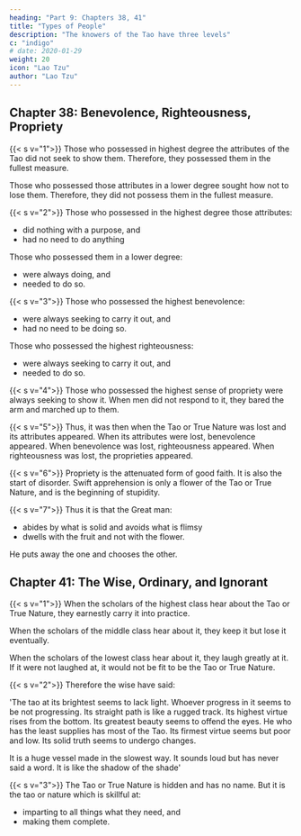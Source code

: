 ```yaml
---
heading: "Part 9: Chapters 38, 41"
title: "Types of People"
description: "The knowers of the Tao have three levels"
c: "indigo"
# date: 2020-01-29
weight: 20
icon: "Lao Tzu"
author: "Lao Tzu"
---
```





## Chapter 38: Benevolence, Righteousness, Propriety

{{< s v="1">}} Those who possessed in highest degree the attributes of the Tao did not seek to show them. Therefore, they possessed them in the fullest measure. 

Those who possessed those attributes in a lower degree sought how not to lose them. Therefore, they did not possess them in the fullest measure.


{{< s v="2">}} Those who possessed in the highest degree those attributes:
- did nothing with a purpose, and 
- had no need to do anything

Those who possessed them in a lower degree:
- were always doing, and
- needed to do so.


{{< s v="3">}} Those who possessed the highest benevolence:
- were always seeking to carry it out, and
- had no need to be doing so. 

Those who possessed the highest righteousness:
- were always seeking to carry it out, and
- needed to do so.


{{< s v="4">}} Those who possessed the highest sense of propriety were always seeking to show it. When men did not respond to it, they bared the arm and marched up to them.


{{< s v="5">}} Thus, it was then when the Tao or True Nature was lost and its attributes appeared. When its attributes were lost, benevolence appeared. When benevolence was lost, righteousness appeared. When righteousness was lost, the proprieties appeared.



{{< s v="6">}} Propriety is the attenuated form of <!-- leal-heartedness and --> good faith. It is also the start of disorder. Swift apprehension is only a flower of the Tao or True Nature, and is the beginning of stupidity.


{{< s v="7">}} Thus it is that the Great man:
- abides by what is solid and avoids what is flimsy
- dwells with the fruit and not with the flower. 

He puts away the one and chooses the other.



## Chapter 41: The Wise, Ordinary, and Ignorant

{{< s v="1">}} When the scholars of the highest class hear about the Tao or True Nature, they earnestly carry it into practice. 

When the scholars of the middle class hear about it, they keep it but lose it eventually. 

When the scholars of the lowest class hear about it, they laugh greatly at it. If it were not laughed at, it would not be fit to be the Tao or True Nature.


{{< s v="2">}} Therefore the wise have said:<!--  sentence-makers have thus expressed themselves:— -->

'The tao at its brightest seems to lack light.
Whoever progress in it seems to be not progressing.
Its straight path is like a rugged track.
Its highest virtue rises from the bottom.
Its greatest beauty seems to offend the eyes.
He who has the least supplies has most of the Tao.
Its firmest virtue seems but poor and low.
Its solid truth seems to undergo changes.
<!-- Its largest square doth yet no corner show -->
It is a huge vessel made in the slowest way.
It sounds loud but has never said a word.
It is like the shadow of the shade<!-- A semblance great, the shadow of a shade. -->'


{{< s v="3">}} The Tao or True Nature is hidden and has no name. But it is the tao or nature which is skillful at:
- imparting to all things what they need, and 
- making them complete.
